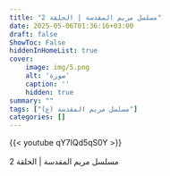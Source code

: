 ```yaml
---
title: "مسلسل مريم المقدسة | الحلقة 2"
date: 2025-05-06T01:36:16+03:00
draft: false
ShowToc: False
hiddenInHomeList: true
cover:
    image: img/5.png
    alt: 'صورة'
    caption: ''
    hidden: true
summary: ""
tags: ["مسلسل مريم المقدسة (ع)"]
categories: []
---
```


{{< youtube qY7IQd5qS0Y >}}  
<br>
مسلسل مريم المقدسة | الحلقة 2

